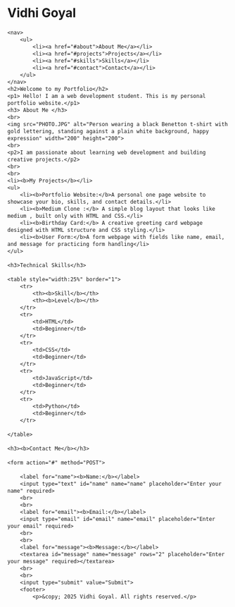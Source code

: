 <!DOCTYPE html>
<html lang="en">
<head>
    <meta charset="UTF-8">
    <meta name="viewport" content="width=device-width, initial-scale=1.0">
    <title>Document</title>
</head>
<body>
    <h1>Vidhi Goyal</h1>

    <nav>
        <ul>
            <li><a href="#about">About Me</a></li>
            <li><a href="#projects">Projects</a></li>
            <li><a href="#skills">Skills</a></li>
            <li><a href="#contact">Contact</a></li>
        </ul>
    </nav>
    <h2>Welcome to my Portfolio</h2>
    <p1> Hello! I am a web development student. This is my personal portfolio website.</p1>
    <h3> About Me </h3>
    <br>
    <img src="PHOTO.JPG" alt="Person wearing a black Benetton t-shirt with gold lettering, standing against a plain white background, happy expression" width="200" height="200">
    <br>
    <p2>I am passionate about learning web development and building creative projects.</p2>
    <br>
    <br>
    <li><b>My Projects</b></li>
    <ul>
        <li><b>Portfolio Website:</b>A personal one page website to showcase your bio, skills, and contact details.</li>
        <li><b>Medium Clone :</b> A simple blog layout that looks like medium , built only with HTML and CSS.</li>
        <li><b>Birthday Card:</b> A creative greeting card webpage designed with HTML structure and CSS styling.</li>
        <li><b>User Form:</b>A form webpage with fields like name, email, and message for practicing form handling</li>
    </ul>
    
    <h3>Technical Skills</h3>
    
    <table style="width:25%" border="1">
        <tr>
            <th><b>Skill</b></th>
            <th><b>Level</b></th>
        </tr>
        <tr>
            <td>HTML</td>
            <td>Beginner</td>
        </tr>
        <tr>
            <td>CSS</td>
            <td>Beginner</td>
        </tr>
        <tr>
            <td>JavaScript</td>
            <td>Beginner</td>
        </tr>
        <tr>
            <td>Python</td>
            <td>Beginner</td>
        </tr>
       
    </table>

    <h3><b>Contact Me</b></h3>

    <form action="#" method="POST">

        <label for="name"><b>Name:</b></label>
        <input type="text" id="name" name="name" placeholder="Enter your name" required>
        <br>
        <br>
        <label for="email"><b>Email:</b></label>
        <input type="email" id="email" name="email" placeholder="Enter your email" required>
        <br>
        <br>
        <label for="message"><b>Message:</b></label>
        <textarea id="message" name="message" rows="2" placeholder="Enter your message" required></textarea>
        <br>
        <br>
        <input type="submit" value="Submit">
        <footer>
            <p>&copy; 2025 Vidhi Goyal. All rights reserved.</p>

</body>
</html>
